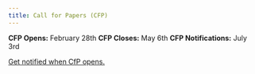 ```yaml
---
title: Call for Papers (CFP)
---
```


**CFP Opens:** February 28th
**CFP Closes:** May 6th
**CFP Notifications:** July 3rd

[Get notified when CfP opens.](https://mailchi.mp/f5ff97451223/kcdlondon-subscribe)
